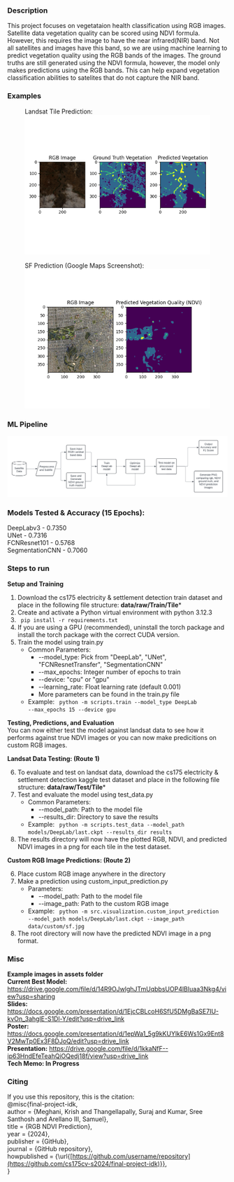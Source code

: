 ### Description

This project focuses on vegetataion health classification using RGB images. Satellite data vegetation quality can be scored using NDVI formula. However, this requires the image to have the near infrared(NIR) band. Not all satellites and images have this band, so we are using machine learning to predict vegetation quality using the RGB bands of the images. The ground truths are still generated using the NDVI formula, however, the model only makes predictions using the RGB bands. This can help expand vegetation classification abilities to satelites that do not capture the NIR band.

### Examples 
<figure>
<figcaption>Landsat Tile Prediction:</figcaption>
  <img src="assets/Tile15_1_0_output.png" alt="Tile Prediction" title="image1" width="550"/>
</figure> 

<figure>
<figcaption>SF Prediction (Google Maps Screenshot):</figcaption>
  <img src="assets/sf_prediction.png" alt="SF Prediction" title="image2" width="550"/>
  
</figure>

### ML Pipeline
![ML Pipeline](assets/MLpipeline.png "Example Image 1")


### Models Tested & Accuracy (15 Epochs):
DeepLabv3 - 0.7350\
UNet - 0.7316\
FCNResnet101 - 0.5768\
SegmentationCNN -  0.7060

### Steps to run
**Setup and Training**
1. Download the cs175 electricity & settlement detection train dataset and place in the following file structure: **data/raw/Train/Tile*** 
2. Create and activate a Python virtual environment with python 3.12.3
3. <code> pip install -r requirements.txt </code>
4. If you are using a GPU (recommended), uninstall the torch package and install the torch package with the correct CUDA version.
5. Train the model using train.py
    - Common Parameters:
        - --model_type: Pick from "DeepLab", "UNet", "FCNResnetTransfer", "SegmentationCNN"
        - --max_epochs: Integer number of epochs to train
        - --device: "cpu" or "gpu"
        - --learning_rate: Float learning rate (default 0.001)
        - More parameters can be found in the train.py file
    - Example: <code> python -m scripts.train --model_type DeepLab --max_epochs 15 --device gpu</code>

**Testing, Predictions, and Evaluation**\
You can now either test the model against landsat data to see how it performs against true NDVI images or you can now make predicitions on custom RGB images.

**Landsat Data Testing: (Route 1)**

6. To evaluate and test on landsat data, download the cs175 electricity & settlement detection kaggle test dataset and place in the following file structure: **data/raw/Test/Tile***
7. Test and evaluate the model using test_data.py
    - Common Parameters:
        - --model_path: Path to the model file
        - --results_dir: Directory to save the results
    - Example: <code> python -m scripts.test_data --model_path models/DeepLab/last.ckpt --results_dir results</code>
8. The results directory will now have the plotted RGB, NDVI, and predicted NDVI images in a png for each tile in the test dataset.

**Custom RGB Image Predictions: (Route 2)**

6. Place custom RGB image anywhere in the directory
7. Make a prediction using custom_input_prediction.py
    - Parameters:
        - --model_path: Path to the model file
        - --image_path: Path to the custom RGB image
    - Example: <code> python -m src.visualization.custom_input_prediction --model_path models/DeepLab/last.ckpt --image_path data/custom/sf.jpg</code>
8. The root directory will now have the predicted NDVI image in a png format.


### Misc
**Example images in assets folder** \
**Current Best Model:** https://drive.google.com/file/d/14R9OJwlghJTmUqbbsUOP4lBIuaa3Nkg4/view?usp=sharing \
**Slides:** https://docs.google.com/presentation/d/1EjcCBLcoH6SfU5DMgBaSE7IU-kvOn_3ahglE-S1Dl-Y/edit?usp=drive_link \
**Poster:** https://docs.google.com/presentation/d/1epWa1_5g9kKUYlkE6Ws1Gx9Ent8V2MwTp0Ex3F8DJoQ/edit?usp=drive_link \
**Presentation:** https://drive.google.com/file/d/1kkaNfF--ip63HndEfeTeahQiOQedj18f/view?usp=drive_link \
**Tech Memo: In Progress**

### Citing
If you use this repository, this is the citation: \
@misc{final-project-idk, \
  author = {Meghani, Krish and Thangellapally, Suraj and Kumar, Sree Santhosh and Arellano III, Samuel}, \
  title = {RGB NDVI Prediction}, \
  year = {2024}, \
  publisher = {GitHub}, \
  journal = {GitHub repository}, \
  howpublished = {\url{[https://github.com/username/repository](https://github.com/cs175cv-s2024/final-project-idk)}}, \
}



